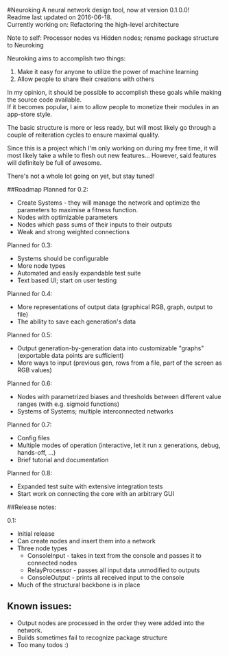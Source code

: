 #Neuroking
A neural network design tool, now at version 0.1.0.0! <br />
Readme last updated on 2016-06-18. <br />
Currently working on: Refactoring the high-level architecture

Note to self: Processor nodes vs Hidden nodes; rename package structure to Neuroking

Neuroking aims to accomplish two things: <br />
1) Make it easy for anyone to utilize the power of machine learning <br />
2) Allow people to share their creations with others <br />

In my opinion, it should be possible to accomplish these goals while making the source code available. <br />
If it becomes popular, I aim to allow people to monetize their modules in an app-store style. <br />

The basic structure is more or less ready, but will most likely go through a couple of reiteration cycles to ensure maximal quality. <br />

Since this is a project which I'm only working on during my free time, it will most likely take a while to flesh out new features... However, said features will definitely be full of awesome. <br />

There's not a whole lot going on yet, but stay tuned! <br />

##Roadmap
Planned for 0.2:
- Create Systems - they will manage the network and optimize the parameters to maximise a fitness function.
- Nodes with optimizable parameters
- Nodes which pass sums of their inputs to their outputs
- Weak and strong weighted connections

Planned for 0.3:
- Systems should be configurable
- More node types
- Automated and easily expandable test suite
- Text based UI; start on user testing

Planned for 0.4:
- More representations of output data (graphical RGB, graph, output to file)
- The ability to save each generation's data

Planned for 0.5:
- Output generation-by-generation data into customizable "graphs" (exportable data points are sufficient)
- More ways to input (previous gen, rows from a file, part of the screen as RGB values)

Planned for 0.6:
- Nodes with parametrized biases and thresholds between different value ranges (with e.g. sigmoid functions)
- Systems of Systems; multiple interconnected networks

Planned for 0.7:
- Config files
- Multiple modes of operation (interactive, let it run x generations, debug, hands-off, ...)
- Brief tutorial and documentation

Planned for 0.8:
- Expanded test suite with extensive integration tests
- Start work on connecting the core with an arbitrary GUI


##Release notes:

0.1:
- Initial release
- Can create nodes and insert them into a network
- Three node types
    - ConsoleInput - takes in text from the console and passes it to connected nodes
    - RelayProcessor - passes all input data unmodified to outputs
    - ConsoleOutput - prints all received input to the console
- Much of the structural backbone is in place

## Known issues:

- Output nodes are processed in the order they were added into the network.
- Builds sometimes fail to recognize package structure
- Too many todos :)
